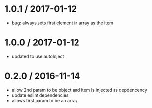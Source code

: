 
1.0.1 / 2017-01-12
==================

  * bug: always sets first element in array as the item

1.0.0 / 2017-01-12
==================

  * updated to use autoInject

0.2.0 / 2016-11-14
==================

  * allow 2nd param to be object and item is injected as depdencency
  * update eslint dependencies
  * allows first param to be an array
